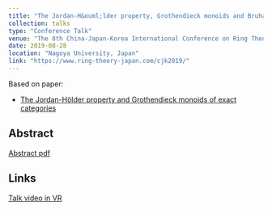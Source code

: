 ```yaml
---
title: "The Jordan-H&ouml;lder property, Grothendieck monoids and Bruhat inversions"
collection: talks
type: "Conference Talk"
venue: "The 8th China-Japan-Korea International Conference on Ring Theory"
date: 2019-08-28
location: "Nagoya University, Japan"
link: "https://www.ring-theory-japan.com/cjk2019/"
---
```


Based on paper:
- [The Jordan-H&ouml;lder property and Grothendieck monoids of exact categories](/papers/JHP)

## Abstract
[Abstract pdf](/files/cjk-abst.pdf)

## Links
[Talk video in VR](https://www.youtube.com/watch?v=OIMMDHCHxLs)

